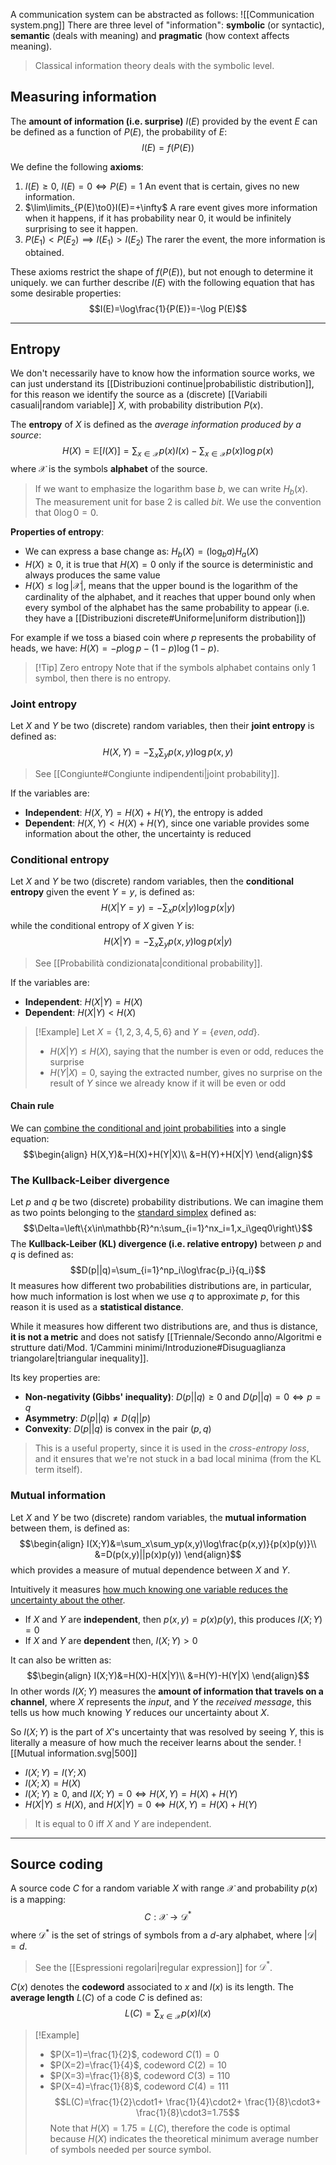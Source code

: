 A communication system can be abstracted as follows:
![[Communication system.png]]
There are three level of "information": **symbolic** (or syntactic), **semantic** (deals with meaning) and **pragmatic** (how context affects meaning).
>Classical information theory deals with the symbolic level.

## Measuring information
The **amount of information (i.e. surprise)** $I(E)$ provided by the event $E$ can be defined as a function of $P(E)$, the probability of $E$:
$$I(E)=f(P(E))$$

We define the following **axioms**:
1. $I(E)\geq 0$, $I(E)=0\iff P(E)=1$
	An event that is certain, gives no new information.
2. $\lim\limits_{P(E)\to0}I(E)=+\infty$
	A rare event gives more information when it happens, if it has probability near $0$, it would be infinitely surprising to see it happen.
3. $P(E_1)<P(E_2)\implies I(E_1)>I(E_2)$
	The rarer the event, the more information is obtained.

These axioms restrict the shape of $f(P(E))$, but not enough to determine it uniquely. we can further describe $I(E)$ with the following equation that has some desirable properties:
$$I(E)=\log\frac{1}{P(E)}=-\log P(E)$$

---
## Entropy
We don't necessarily have to know how the information source works, we can just understand its [[Distribuzioni continue|probabilistic distribution]], for this reason we identify the source as a  (discrete) [[Variabili casuali|random variable]] $X$, with probability distribution $P(x)$.

The **entropy** of $X$ is defined as the _average information produced by a source_:
$$H(X)=\mathbb{E}[I(X)]=\sum_{x\in\mathscr{X}}p(x) I(x)-\sum_{x\in\mathscr{X}}p(x)\log p(x)$$
where $\mathscr{X}$ is the symbols **alphabet** of the source.
>If we want to emphasize the logarithm base $b$, we can write $H_b(x)$.
>The measurement unit for base $2$ is called _bit_.
>We use the convention that $0\log0=0$.

**Properties of entropy**:
- We can express a base change as: $H_b(X)=(\log_ba)H_a(X)$
- $H(X)\geq0$, it is true that $H(X)=0$ only if the source is deterministic and always produces the same value
- $H(X)\leq \log|\mathscr{X}|$, means that the upper bound is the logarithm of the cardinality of the alphabet, and it reaches that upper bound only when every symbol of the alphabet has the same probability to appear (i.e. they have a [[Distribuzioni discrete#Uniforme|uniform distribution]])

For example if we toss a biased coin where $p$ represents the probability of heads, we have: $H(X)=-p\log p-(1-p)\log(1-p)$.

>[!Tip] Zero entropy
>Note that if the symbols alphabet contains only 1 symbol, then there is no entropy.

### Joint entropy
Let $X$ and $Y$ be two (discrete) random variables, then their **joint entropy** is defined as:
$$H(X,Y)=-\sum_x\sum_yp(x,y)\log p(x,y)$$
>See [[Congiunte#Congiunte indipendenti|joint probability]].

If the variables are:
- **Independent**: $H(X,Y)=H(X)+H(Y)$, the entropy is added
- **Dependent**: $H(X,Y)<H(X)+H(Y)$, since one variable provides some information about the other, the uncertainty is reduced

### Conditional entropy
Let $X$ and $Y$ be two (discrete) random variables, then the **conditional entropy** given the event $Y=y$, is defined as:
$$H(X|Y=y)=-\sum_xp(x|y)\log p(x|y)$$
while the conditional entropy of $X$ given $Y$ is:
$$H(X|Y)=-\sum_x\sum_yp(x,y)\log p(x|y)$$
>See [[Probabilità condizionata|conditional probability]].

If the variables are:
- **Independent**: $H(X|Y)=H(X)$
- **Dependent**: $H(X|Y)<H(X)$

>[!Example]
>Let $X=\{1,2,3,4,5,6\}$ and $Y=\{even, odd\}$.
>- $H(X|Y)\leq H(X)$, saying that the number is even or odd, reduces the surprise
>- $H(Y|X)=0$, saying the extracted number, gives no surprise on the result of $Y$ since we already know if it will be even or odd

#### Chain rule
We can <u>combine the conditional and joint probabilities</u> into a single equation:
$$\begin{align}
H(X,Y)&=H(X)+H(Y|X)\\
&=H(Y)+H(X|Y)
\end{align}$$
### The Kullback-Leiber divergence
Let $p$ and $q$ be two (discrete) probability distributions.
We can imagine them as two points belonging to the [standard simplex](https://en.wikipedia.org/wiki/Simplex) defined as:
$$\Delta=\left\{x\in\mathbb{R}^n:\sum_{i=1}^nx_i=1,x_i\geq0\right\}$$
The **Kullback-Leiber (KL) divergence (i.e. relative entropy)** between $p$ and $q$ is defined as:
$$D(p||q)=\sum_{i=1}^np_i\log\frac{p_i}{q_i}$$
It measures how different two probabilities distributions are, in particular, how much information is lost when we use $q$ to approximate $p$, for this reason it is used as a **statistical distance**.

While it measures how different two distributions are, and thus is distance, **it is not a metric** and does not satisfy [[Triennale/Secondo anno/Algoritmi e strutture dati/Mod. 1/Cammini minimi/Introduzione#Disuguaglianza triangolare|triangular inequality]].

Its key properties are:
- **Non-negativity (Gibbs' inequality)**: $D(p||q)\geq 0$ and $D(p||q)=0\iff p=q$
- **Asymmetry**: $D(p||q)\neq D(q||p)$
- **Convexity**: $D(p||q)$ is convex in the pair $(p,q)$
>This is a useful property, since it is used in the _cross-entropy loss_, and it ensures that we're not stuck in a bad local minima (from the KL term itself).

### Mutual information
Let $X$ and $Y$ be two (discrete) random variables, the **mutual information** between them, is defined as:
$$\begin{align}
I(X;Y)&=\sum_x\sum_yp(x,y)\log\frac{p(x,y)}{p(x)p(y)}\\
&=D(p(x,y)||p(x)p(y))
\end{align}$$
which provides a measure of mutual dependence between $X$ and $Y$.

Intuitively it measures <u>how much knowing one variable reduces the uncertainty about the other</u>.
- If $X$ and $Y$ are **independent**, then $p(x,y)=p(x)p(y)$, this produces $I(X;Y)=0$
- If $X$ and $Y$ are **dependent** then, $I(X;Y)>0$

It can also be written as:
$$\begin{align}
I(X;Y)&=H(X)-H(X|Y)\\
&=H(Y)-H(Y|X)
\end{align}$$
In other words $I(X;Y)$ measures the **amount of information that travels on a channel**, where $X$ represents the _input_, and $Y$ the _received message_, this tells us how much knowing $Y$ reduces our uncertainty about $X$.

So $I(X;Y)$ is the part of $X$'s uncertainty that was resolved by seeing $Y$, this is literally a measure of how much the receiver learns about the sender.
![[Mutual information.svg|500]]
- $I(X;Y)=I(Y;X)$
- $I(X;X)=H(X)$
- $I(X;Y)\geq0$, and $I(X;Y)=0\iff H(X,Y)=H(X)+H(Y)$
- $H(X|Y)\leq H(X)$, and $H(X|Y)=0\iff H(X,Y)=H(X)+H(Y)$
>It is equal to $0$ iff $X$ and $Y$ are independent.

---
## Source coding
A source code $C$ for a random variable $X$ with range $\mathscr{X}$ and probability $p(x)$ is a mapping:
$$C:\mathscr{X}\to\mathscr{D}^*$$
where $\mathscr{D}^*$ is the set of strings of symbols from a $d$-ary alphabet, where $|\mathscr{D}|=d$.
>See the [[Espressioni regolari|regular expression]] for $\mathscr{D}^*$.


$C(x)$ denotes the **codeword** associated to $x$ and $l(x)$ is its length.
The **average length** $L(C)$ of a code $C$ is defined as:
$$L(C)=\sum_{x\in\mathscr{X}}p(x)l(x)$$

>[!Example]
>- $P(X=1)=\frac{1}{2}$, codeword $C(1)=0$
>- $P(X=2)=\frac{1}{4}$, codeword $C(2)=10$
>- $P(X=3)=\frac{1}{8}$, codeword $C(3)=110$
>- $P(X=4)=\frac{1}{8}$, codeword $C(4)=111$
>$$L(C)=\frac{1}{2}\cdot1+ \frac{1}{4}\cdot2+ \frac{1}{8}\cdot3+ \frac{1}{8}\cdot3=1.75$$
>Note that $H(X)=1.75=L(C)$, therefore the code is optimal because $H(X)$ indicates the theoretical minimum average number of symbols needed per source symbol.

